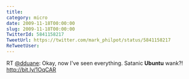 ```yaml
---
title: 
category: micro
date: 2009-11-18T00:00:00
slug: 2009-11-18T00:00:00
TwitterId: 5841158217
TweetUrl: https://twitter.com/mark_philpot/status/5841158217
ReTweetUser: 
---
```


RT [@dduane](https://twitter.com/dduane): Okay, now I've seen everything. Satanic **Ubuntu** wank?!  http://bit.ly/1OqCAR
